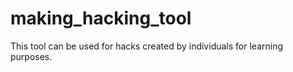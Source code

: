 # making_hacking_tool
This tool can be used for hacks created by individuals for learning purposes. 
